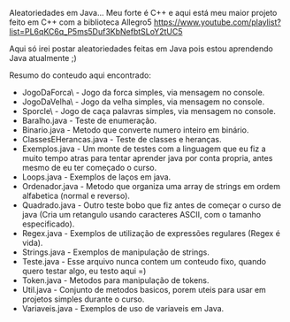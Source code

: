 Aleatoriedades em Java... Meu forte é C++ e aqui está meu maior projeto feito em C++ com a biblioteca Allegro5
https://www.youtube.com/playlist?list=PL6qKC6q_P5ms5Duf3KbNefbtSLoY2tUC5

Aqui só irei postar aleatoriedades feitas em Java pois estou aprendendo Java atualmente ;)

Resumo do conteudo aqui encontrado:

* JogoDaForca\ - Jogo da forca simples, via mensagem no console.
* JogoDaVelha\ - Jogo da velha simples, via mensagem no console.
* Sporcle\ - Jogo de caça palavras simples, via mensagem no console.
* Baralho.java - Teste de enumeração.
* Binario.java - Metodo que converte numero inteiro em binário.
* ClassesEHerancas.java - Teste de classes e heranças.
* Exemplos.java - Um monte de testes com a linguagem que eu fiz a muito tempo atras para tentar aprender java por conta propria, antes mesmo de eu ter começado o curso.
* Loops.java - Exemplos de laços em java.
* Ordenador.java - Metodo que organiza uma array de strings em ordem alfabetica (normal e reverso).
* Quadrado.java - Outro teste bobo que fiz antes de começar o curso de java (Cria um retangulo usando caracteres ASCII, com o tamanho especificado).
* Regex.java - Exemplos de utilização de expressões regulares (Regex é vida).
* Strings.java - Exemplos de manipulação de strings.
* Teste.java - Esse arquivo nunca contem um conteudo fixo, quando quero testar algo, eu testo aqui =)
* Token.java - Metodos para manipulação de tokens.
* Util.java - Conjunto de metodos basicos, porem uteis para usar em projetos simples durante o curso.
* Variaveis.java - Exemplos de uso de variaveis em Java.
